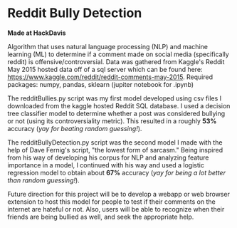 # Reddit Bully Detection
__Made at HackDavis__

Algorithm that uses natural language processing (NLP) and machine learning (ML) to 
determine if a comment made on social media (specifically reddit) is offensive/controversial.
Data was gathered from Kaggle's Reddit May 2015 hosted data off of a sql server which 
can be found here: https://www.kaggle.com/reddit/reddit-comments-may-2015.
Required packages: numpy, pandas, sklearn (jupiter notebook for .ipynb)

The redditBullies.py script was my first model developed using csv files I downloaded from the kaggle
hosted Reddit SQL database.  I used a decision tree classifier model to determine whether a post was
considered bullying or not (using its controversiality metric).  This resulted in a roughly __53%__ accuracy
(*yay for beating random guessing!*).

The redditBullyDetection.py script was the second model I made with the help of Dave Fernig's script, 
"the lowest form of sarcasm."  Being inspired from his way of developing his corpus for NLP and 
analyzing feature importance in a model, I continued with his way and used a logistic regression
model to obtain about __67%__ accuracy (*yay for being a lot better than random guessing!*).

Future direction for this project will be to develop a webapp or web browser extension to host this model
for people to test if their comments on the internet are hateful or not.  Also, users will be able to
recognize when their friends are being bullied as well, and seek the appropriate help.
